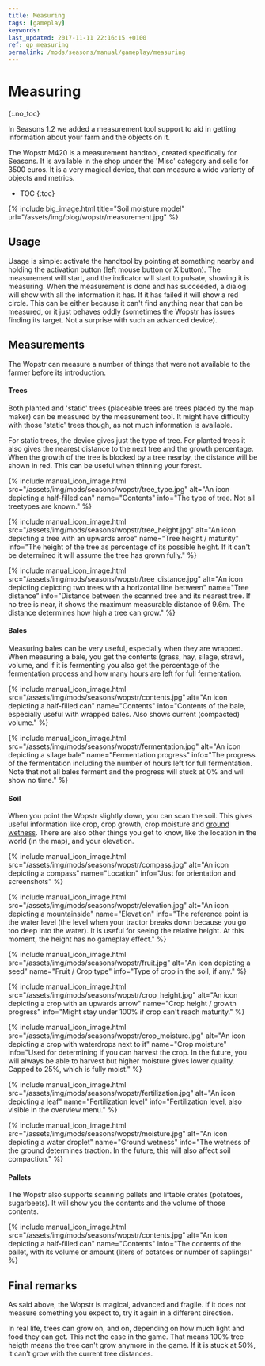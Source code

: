 ```yaml
---
title: Measuring
tags: [gameplay]
keywords:
last_updated: 2017-11-11 22:16:15 +0100
ref: gp_measuring
permalink: /mods/seasons/manual/gameplay/measuring
---
```


# Measuring
{:.no_toc}

In Seasons 1.2 we added a measurement tool support to aid in getting information about your farm and the objects on it.

The Wopstr M420 is a measurement handtool, created specifically for Seasons. It is available in the shop under the 'Misc' category and sells for 3500 euros. It is a very magical device, that can measure a wide varierty of objects and metrics.

* TOC
{:toc}

{% include big_image.html title="Soil moisture model" url="/assets/img/blog/wopstr/measurement.jpg" %}

## Usage

Usage is simple: activate the handtool by pointing at something nearby and holding the activation button (left mouse button or X button). The measurement will start, and the indicator will start to pulsate, showing it is measuring. When the measurement is done and has succeeded, a dialog will show with all the information it has. If it has failed it will show a red circle. This can be either because it can't find anything near that can be measured, or it just behaves oddly (sometimes the Wopstr has issues finding its target. Not a surprise with such an advanced device).


## Measurements

The Wopstr can measure a number of things that were not available to the farmer before its introduction.

#### Trees

Both planted and 'static' trees (placeable trees are trees placed by the map maker) can be measured by the measurement tool. It might have difficulty with those 'static' trees though, as not much information is available.

For static trees, the device gives just the type of tree. For planted trees it also gives the nearest distance to the next tree and the growth percentage. When the growth of the tree is blocked by a tree nearby, the distance will be shown in red. This can be useful when thinning your forest.

{% include manual_icon_image.html src="/assets/img/mods/seasons/wopstr/tree_type.jpg" alt="An icon depicting a half-filled can" name="Contents" info="The type of tree. Not all treetypes are known." %}

{% include manual_icon_image.html src="/assets/img/mods/seasons/wopstr/tree_height.jpg" alt="An icon depicting a tree with an upwards arroe" name="Tree height / maturity" info="The height of the tree as percentage of its possible height. If it can't be determined it will assume the tree has grown fully." %}

{% include manual_icon_image.html src="/assets/img/mods/seasons/wopstr/tree_distance.jpg" alt="An icon depicting depicting two trees with a horizontal line between" name="Tree distance" info="Distance between the scanned tree and its nearest tree. If no tree is near, it shows the maximum measurable distance of 9.6m. The distance determines how high a tree can grow." %}

#### Bales

Measuring bales can be very useful, especially when they are wrapped. When measuring a bale, you get the contents (grass, hay, silage, straw), volume, and if it is fermenting you also get the percentage of the fermentation process and how many hours are left for full fermentation.

{% include manual_icon_image.html src="/assets/img/mods/seasons/wopstr/contents.jpg" alt="An icon depicting a half-filled can" name="Contents" info="Contents of the bale, especially useful with wrapped bales. Also shows current (compacted) volume." %}

{% include manual_icon_image.html src="/assets/img/mods/seasons/wopstr/fermentation.jpg" alt="An icon depicting a silage bale" name="Fermentation progress" info="The progress of the fermentation including the number of hours left for full fermentation. Note that not all bales ferment and the progress will stuck at 0% and will show no time." %}

#### Soil

When you point the Wopstr slightly down, you can scan the soil. This gives useful information like crop, crop growth, crop moisture and [ground wetness](/blog/2017/11/09/ground-wetness). There are also other things you get to know, like the location in the world (in the map), and your elevation.

{% include manual_icon_image.html src="/assets/img/mods/seasons/wopstr/compass.jpg" alt="An icon depicting a compass" name="Location" info="Just for orientation and screenshots" %}

{% include manual_icon_image.html src="/assets/img/mods/seasons/wopstr/elevation.jpg" alt="An icon depicting a mountainside" name="Elevation" info="The reference point is the water level (the level when your tractor breaks down because you go too deep into the water). It is useful for seeing the relative height. At this moment, the height has no gameplay effect." %}

{% include manual_icon_image.html src="/assets/img/mods/seasons/wopstr/fruit.jpg" alt="An icon depicting a seed" name="Fruit / Crop type" info="Type of crop in the soil, if any." %}

{% include manual_icon_image.html src="/assets/img/mods/seasons/wopstr/crop_height.jpg" alt="An icon depicting a crop with an upwards arrow" name="Crop height / growth progress" info="Might stay under 100% if crop can't reach maturity." %}

{% include manual_icon_image.html src="/assets/img/mods/seasons/wopstr/crop_moisture.jpg" alt="An icon depicting a crop with waterdrops next to it" name="Crop moisture" info="Used for determining if you can harvest the crop. In the future, you will always be able to harvest but higher moisture gives lower quality. Capped to 25%, which is fully moist." %}

{% include manual_icon_image.html src="/assets/img/mods/seasons/wopstr/fertilization.jpg" alt="An icon depicting a leaf" name="Fertilization level" info="Fertilization level, also visible in the overview menu." %}

{% include manual_icon_image.html src="/assets/img/mods/seasons/wopstr/moisture.jpg" alt="An icon depicting a water droplet" name="Ground wetness" info="The wetness of the ground determines traction. In the future, this will also affect soil compaction." %}

#### Pallets

The Wopstr also supports scanning pallets and liftable crates (potatoes, sugarbeets). It will show you the contents and the volume of those contents.

{% include manual_icon_image.html src="/assets/img/mods/seasons/wopstr/contents.jpg" alt="An icon depicting a half-filled can" name="Contents" info="The contents of the pallet, with its volume or amount (liters of potatoes or number of saplings)" %}

## Final remarks

As said above, the Wopstr is magical, advanced and fragile. If it does not measure something you expect to, try it again in a different direction.

In real life, trees can grow on, and on, depending on how much light and food they can get. This not the case in the game. That means 100% tree heigth means the tree can't grow anymore in the game. If it is stuck at 50%, it can't grow with the current tree distances.

